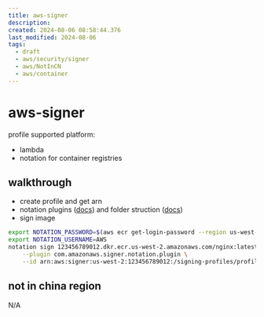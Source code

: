 ```yaml
---
title: aws-signer
description: 
created: 2024-08-06 08:58:44.376
last_modified: 2024-08-06
tags:
  - draft
  - aws/security/signer
  - aws/NotInCN
  - aws/container
---
```


# aws-signer

profile supported platform: 
- lambda
- notation for container registries

## walkthrough
- create profile and get arn
- notation plugins ([docs](https://docs.aws.amazon.com/signer/latest/developerguide/image-signing-prerequisites.html)) and folder struction ([docs](https://notaryproject.dev/docs/user-guides/how-to/directory-structure/))
- sign image
```sh
export NOTATION_PASSWORD=$(aws ecr get-login-password --region us-west-2)
export NOTATION_USERNAME=AWS
notation sign 123456789012.dkr.ecr.us-west-2.amazonaws.com/nginx:latest \
    --plugin com.amazonaws.signer.notation.plugin \
    --id arn:aws:signer:us-west-2:123456789012:/signing-profiles/profile1
```




## not in china region
N/A






